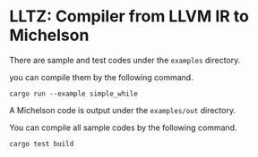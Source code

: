 # LLTZ: Compiler from LLVM IR to Michelson

There are sample and test codes under the `examples` directory.

you can compile them by the following command.
```
cargo run --example simple_while
```
A Michelson code is output under the `examples/out` directory.


You can compile all sample codes by the following command.
```
cargo test build
```
